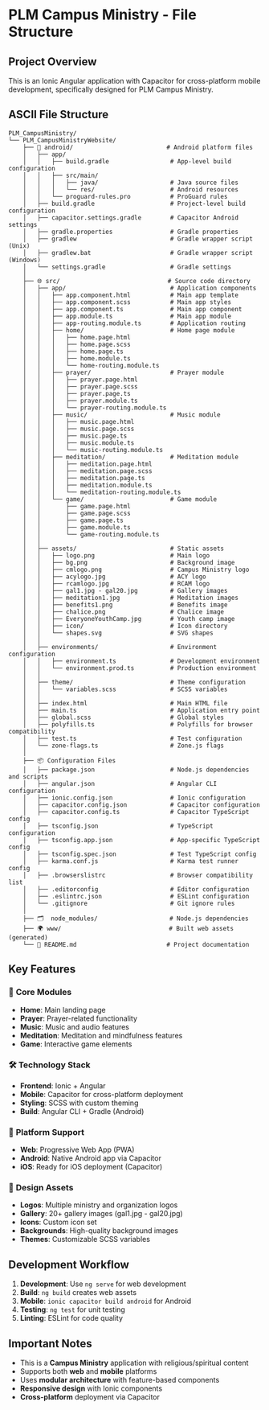 # PLM Campus Ministry - File Structure

## Project Overview
This is an Ionic Angular application with Capacitor for cross-platform mobile development, specifically designed for PLM Campus Ministry.

## ASCII File Structure

```
PLM_CampusMinistry/
└── PLM_CampusMinistryWebsite/
    ├── 📱 android/                          # Android platform files
    │   ├── app/
    │   │   ├── build.gradle                 # App-level build configuration
    │   │   ├── src/main/
    │   │   │   ├── java/                    # Java source files
    │   │   │   └── res/                     # Android resources
    │   │   └── proguard-rules.pro           # ProGuard rules
    │   ├── build.gradle                     # Project-level build configuration
    │   ├── capacitor.settings.gradle        # Capacitor Android settings
    │   ├── gradle.properties                # Gradle properties
    │   ├── gradlew                          # Gradle wrapper script (Unix)
    │   ├── gradlew.bat                      # Gradle wrapper script (Windows)
    │   └── settings.gradle                  # Gradle settings
    │
    ├── 🌐 src/                              # Source code directory
    │   ├── app/                             # Application components
    │   │   ├── app.component.html           # Main app template
    │   │   ├── app.component.scss           # Main app styles
    │   │   ├── app.component.ts             # Main app component
    │   │   ├── app.module.ts                # Main app module
    │   │   ├── app-routing.module.ts        # Application routing
    │   │   ├── home/                        # Home page module
    │   │   │   ├── home.page.html
    │   │   │   ├── home.page.scss
    │   │   │   ├── home.page.ts
    │   │   │   ├── home.module.ts
    │   │   │   └── home-routing.module.ts
    │   │   ├── prayer/                      # Prayer module
    │   │   │   ├── prayer.page.html
    │   │   │   ├── prayer.page.scss
    │   │   │   ├── prayer.page.ts
    │   │   │   ├── prayer.module.ts
    │   │   │   └── prayer-routing.module.ts
    │   │   ├── music/                       # Music module
    │   │   │   ├── music.page.html
    │   │   │   ├── music.page.scss
    │   │   │   ├── music.page.ts
    │   │   │   ├── music.module.ts
    │   │   │   └── music-routing.module.ts
    │   │   ├── meditation/                  # Meditation module
    │   │   │   ├── meditation.page.html
    │   │   │   ├── meditation.page.scss
    │   │   │   ├── meditation.page.ts
    │   │   │   ├── meditation.module.ts
    │   │   │   └── meditation-routing.module.ts
    │   │   └── game/                        # Game module
    │   │       ├── game.page.html
    │   │       ├── game.page.scss
    │   │       ├── game.page.ts
    │   │       ├── game.module.ts
    │   │       └── game-routing.module.ts
    │   │
    │   ├── assets/                          # Static assets
    │   │   ├── logo.png                     # Main logo
    │   │   ├── bg.png                       # Background image
    │   │   ├── cmlogo.png                   # Campus Ministry logo
    │   │   ├── acylogo.jpg                  # ACY logo
    │   │   ├── rcamlogo.jpg                 # RCAM logo
    │   │   ├── gal1.jpg - gal20.jpg         # Gallery images
    │   │   ├── meditation1.jpg              # Meditation images
    │   │   ├── benefits1.png                # Benefits image
    │   │   ├── chalice.png                  # Chalice image
    │   │   ├── EveryoneYouthCamp.jpg        # Youth camp image
    │   │   ├── icon/                        # Icon directory
    │   │   └── shapes.svg                   # SVG shapes
    │   │
    │   ├── environments/                    # Environment configuration
    │   │   ├── environment.ts               # Development environment
    │   │   └── environment.prod.ts          # Production environment
    │   │
    │   ├── theme/                           # Theme configuration
    │   │   └── variables.scss               # SCSS variables
    │   │
    │   ├── index.html                       # Main HTML file
    │   ├── main.ts                          # Application entry point
    │   ├── global.scss                      # Global styles
    │   ├── polyfills.ts                     # Polyfills for browser compatibility
    │   ├── test.ts                          # Test configuration
    │   └── zone-flags.ts                    # Zone.js flags
    │
    ├── 📦 Configuration Files
    │   ├── package.json                     # Node.js dependencies and scripts
    │   ├── angular.json                     # Angular CLI configuration
    │   ├── ionic.config.json                # Ionic configuration
    │   ├── capacitor.config.json            # Capacitor configuration
    │   ├── capacitor.config.ts              # Capacitor TypeScript config
    │   ├── tsconfig.json                    # TypeScript configuration
    │   ├── tsconfig.app.json                # App-specific TypeScript config
    │   ├── tsconfig.spec.json               # Test TypeScript config
    │   ├── karma.conf.js                    # Karma test runner config
    │   ├── .browserslistrc                  # Browser compatibility list
    │   ├── .editorconfig                    # Editor configuration
    │   ├── .eslintrc.json                   # ESLint configuration
    │   └── .gitignore                       # Git ignore rules
    │
    ├── 🗂️  node_modules/                    # Node.js dependencies
    ├── 🌍 www/                              # Built web assets (generated)
    └── 📄 README.md                         # Project documentation
```

## Key Features

### 🎯 **Core Modules**
- **Home**: Main landing page
- **Prayer**: Prayer-related functionality
- **Music**: Music and audio features
- **Meditation**: Meditation and mindfulness features
- **Game**: Interactive game elements

### 🛠️ **Technology Stack**
- **Frontend**: Ionic + Angular
- **Mobile**: Capacitor for cross-platform deployment
- **Styling**: SCSS with custom theming
- **Build**: Angular CLI + Gradle (Android)

### 📱 **Platform Support**
- **Web**: Progressive Web App (PWA)
- **Android**: Native Android app via Capacitor
- **iOS**: Ready for iOS deployment (Capacitor)

### 🎨 **Design Assets**
- **Logos**: Multiple ministry and organization logos
- **Gallery**: 20+ gallery images (gal1.jpg - gal20.jpg)
- **Icons**: Custom icon set
- **Backgrounds**: High-quality background images
- **Themes**: Customizable SCSS variables

## Development Workflow

1. **Development**: Use `ng serve` for web development
2. **Build**: `ng build` creates web assets
3. **Mobile**: `ionic capacitor build android` for Android
4. **Testing**: `ng test` for unit testing
5. **Linting**: ESLint for code quality

## Important Notes

- This is a **Campus Ministry** application with religious/spiritual content
- Supports both **web** and **mobile** platforms
- Uses **modular architecture** with feature-based components
- **Responsive design** with Ionic components
- **Cross-platform** deployment via Capacitor

